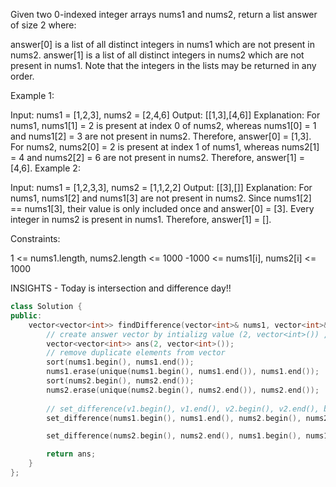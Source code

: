 Given two 0-indexed integer arrays nums1 and nums2, return a list answer of size 2 where:

answer[0] is a list of all distinct integers in nums1 which are not present in nums2.
answer[1] is a list of all distinct integers in nums2 which are not present in nums1.
Note that the integers in the lists may be returned in any order.

 

Example 1:

Input: nums1 = [1,2,3], nums2 = [2,4,6]
Output: [[1,3],[4,6]]
Explanation:
For nums1, nums1[1] = 2 is present at index 0 of nums2, whereas nums1[0] = 1 and nums1[2] = 3 are not present in nums2. Therefore, answer[0] = [1,3].
For nums2, nums2[0] = 2 is present at index 1 of nums1, whereas nums2[1] = 4 and nums2[2] = 6 are not present in nums2. Therefore, answer[1] = [4,6].
Example 2:

Input: nums1 = [1,2,3,3], nums2 = [1,1,2,2]
Output: [[3],[]]
Explanation:
For nums1, nums1[2] and nums1[3] are not present in nums2. Since nums1[2] == nums1[3], their value is only included once and answer[0] = [3].
Every integer in nums2 is present in nums1. Therefore, answer[1] = [].
 

Constraints:

1 <= nums1.length, nums2.length <= 1000
-1000 <= nums1[i], nums2[i] <= 1000


INSIGHTS - Today is intersection and difference day!!

```cpp
class Solution {
public:
    vector<vector<int>> findDifference(vector<int>& nums1, vector<int>& nums2) {
        // create answer vector by intializg value (2, vector<int>()) , i.e. two vectors
        vector<vector<int>> ans(2, vector<int>());
        // remove duplicate elements from vector
        sort(nums1.begin(), nums1.end());
        nums1.erase(unique(nums1.begin(), nums1.end()), nums1.end());
        sort(nums2.begin(), nums2.end());
        nums2.erase(unique(nums2.begin(), nums2.end()), nums2.end());
        
        // set_difference(v1.begin(), v1.end(), v2.begin(), v2.end(), back_inserter(where to push back difference between two sets));
        set_difference(nums1.begin(), nums1.end(), nums2.begin(), nums2.end(), back_inserter(ans[0]));

        set_difference(nums2.begin(), nums2.end(), nums1.begin(), nums1.end(), back_inserter(ans[1]));

        return ans;
    }
};
```


